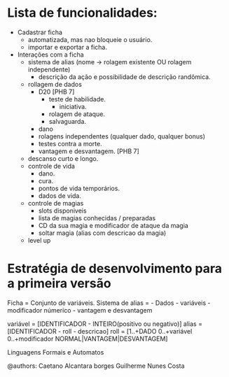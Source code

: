 # Lista de funcionalidades:

- Cadastrar ficha
  - automatizada, mas nao bloqueie o usuário.
  - importar e exportar a ficha.
- Interações com a ficha
  - sistema de alias (nome -> rolagem existente OU rolagem independente)
    - descrição da ação e possibilidade de descrição randômica.
  - rollagem de dados
    - D20 [PHB 7]
      - teste de habilidade.
      	- iniciativa.
      - rolagem de ataque.
      - salvaguarda.
    - dano
    - rolagens independentes (qualquer dado, qualquer bonus)
    - testes contra a morte.
    - vantagem e desvantagem. [PHB 7]
  - descanso curto e longo.
  - controle de vida
    - dano.
    - cura.
    - pontos de vida temporários.
    - dados de vida.
  - controle de magias
    - slots disponiveis
    - lista de magias conhecidas / preparadas
    - CD da sua magia e modificador de ataque da magia
    - soltar magia (alias com descricao da magia)
  - level up

# Estratégia de desenvolvimento para a primeira versão

Ficha = Conjunto de variáveis.
Sistema de alias =
	- Dados
	- variáveis
	- modificador númerico
	- vantagem e desvantagem

variável = [IDENTIFICADOR - INTEIRO(positivo ou negativo)]
alias = [IDENTIFICADOR - roll - descricao]
roll = [1..+DADO 0..+variável 0..+modificador NORMAL|VANTAGEM|DESVANTAGEM]



Linguagens Formais e Automatos


@authors:
Caetano Alcantara borges
Guilherme Nunes Costa